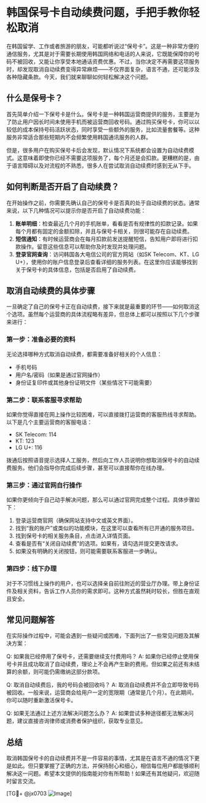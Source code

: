 # 韩国保号卡自动续费问题，手把手教你轻松取消

在韩国留学、工作或者旅游的朋友，可能都听说过“保号卡”。这是一种非常方便的通信服务，尤其是对于需要长期使用韩国网络和电话的人来说，它既能保障你的号码不被回收，又能让你享受本地通话资费优惠。不过，当你决定不再需要这项服务时，却发现取消自动续费变得异常麻烦——不仅界面复杂，语言不通，还可能涉及各种隐藏条款。今天，我们就来聊聊如何轻松解决这个问题。

## 什么是保号卡？

首先简单介绍一下保号卡是什么。保号卡是一种韩国运营商提供的服务，主要是为了防止用户因长时间未使用手机而被运营商回收号码。通过购买保号卡，你可以以较低的成本保持号码活跃状态，同时享受一些额外的服务，比如流量套餐等。这种服务非常适合那些短期内不会频繁使用韩国通讯服务的人群。

但是，很多用户在购买保号卡后会发现，默认情况下系统都会设置为自动续费模式。这意味着即使你已经不需要这项服务了，每个月还是会扣款。更糟糕的是，由于语言障碍以及对流程的不熟悉，很多人在尝试取消自动续费时感到无从下手。

## 如何判断是否开启了自动续费？

在开始操作之前，你需要先确认自己的保号卡是否真的处于自动续费的状态。通常来说，以下几种情况可以提示你是否开启了自动续费功能：

1. **账单明细**：检查最近几个月的手机账单，看看是否有规律性的扣款记录。如果每个月都有固定的金额扣除，并且与保号卡相关，则很可能存在自动续费。
2. **短信通知**：有时候运营商会在每月扣款前发送提醒短信，告知用户即将进行扣款操作。留意这些信息可以帮助你及时发现并处理问题。
3. **登录官网查询**：访问韩国各大电信公司的官方网站（如SK Telecom、KT、LG U+），使用你的账户信息登录后查看详细的服务列表。在这里你应该能够找到关于保号卡的具体信息，包括是否启用了自动续费。

## 取消自动续费的具体步骤

一旦确定了自己的保号卡正在自动续费，接下来就是最重要的环节——如何取消这个选项。虽然每个运营商的具体流程略有差异，但总体上都可以按照以下几个步骤来进行：

### 第一步：准备必要的资料

无论选择哪种方式取消自动续费，都需要准备好相关的个人信息：
- 手机号码
- 用户名/密码（如果是通过官网操作）
- 身份证复印件或其他身份证明文件（某些情况下可能需要）

### 第二步：联系客服寻求帮助

如果你觉得直接在网上操作比较困难，可以直接拨打运营商的客服热线寻求帮助。以下是几个主要运营商的客服电话：
- SK Telecom: 114
- KT: 123
- LG U+: 116

拨通后按照语音提示选择人工服务，然后向工作人员说明你想取消保号卡的自动续费服务。他们会指导你完成后续步骤，甚至可以直接帮你在线办理。

### 第三步：通过官网自行操作

如果你更倾向于自己动手解决问题，那么可以通过官网完成整个过程。具体步骤如下：

1. 登录运营商官网（确保网站支持中文或英文界面）。
2. 找到“我的账户”或类似的功能模块，在这里可以查看所有已开通的服务项目。
3. 找到保号卡的相关服务条目，点击进入详情页面。
4. 查看是否有“关闭自动续费”的选项。如果有，请勾选并提交更改请求。
5. 如果没有明确的关闭按钮，则可能需要联系客服进一步确认。

### 第四步：线下办理

对于不习惯线上操作的用户，也可以选择亲自前往附近的营业厅办理。带上身份证件及相关资料，告诉工作人员你的需求即可。这种方式虽然耗时较长，但胜在直观且安全。

## 常见问题解答

在实际操作过程中，可能会遇到一些疑问或困难，下面列出了一些常见问题及其解决方案：

Q: 如果我已经停用了保号卡，还需要继续支付费用吗？
A: 如果你已经停止使用保号卡并且成功取消了自动续费，理论上不会再产生新的费用。但如果之前还有未结算的余额，则可能仍需缴纳这部分款项。

Q: 取消自动续费后，我的号码会被回收吗？
A: 取消自动续费并不会立即导致号码被回收。一般来说，运营商会给用户一定的宽限期（通常是几个月）。在此期间，你可以随时重新激活保号卡。

Q: 如果无法通过上述方法解决问题怎么办？
A: 如果尝试多种途径都无法解决问题，建议直接咨询律师或消费者保护组织，获取专业意见。

## 总结

取消韩国保号卡的自动续费并不是一件容易的事情，尤其是在语言不通的情况下更是如此。但只要掌握了正确的方法，并保持耐心和细心，相信每位用户都能够顺利解决这一问题。希望本文提供的指南能对你有所帮助！如果还有其他疑问，欢迎随时留言交流。

[TG💪+ @jx0703 ![Image](https://github.com/user-attachments/assets/dbca1d08-cadb-493c-b0ec-ad6f7a83f270)]